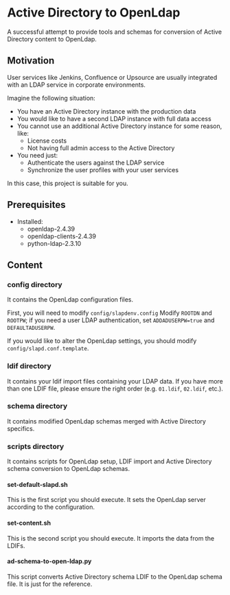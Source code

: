 # Active Directory to OpenLdap
A successful attempt to provide tools and schemas for conversion of Active Directory content to OpenLdap.

## Motivation
User services like Jenkins, Confluence or Upsource are usually integrated with an LDAP service in corporate environments.


Imagine the following situation:
* You have an Active Directory instance with the production data
* You would like to have a second LDAP instance with full data access
* You cannot use an additional Active Directory instance for some reason, like:
  * License costs
  * Not having full admin access to the Active Directory
* You need just:
  * Authenticate the users against the LDAP service
  * Synchronize the user profiles with your user services

In this case, this project is suitable for you.

## Prerequisites
* Installed:
  * openldap-2.4.39
  * openldap-clients-2.4.39
  * python-ldap-2.3.10

## Content
### config directory
It contains the OpenLdap configuration files.

First, you will need to modify ``config/slapdenv.config``
Modify ``ROOTDN`` and ``ROOTPW``; if you need a user LDAP authentication, set ``ADDADUSERPW=true`` and ``DEFAULTADUSERPW``.

If you would like to alter the OpenLdap settings, you should modify ``config/slapd.conf.template``.

### ldif directory
It contains your ldif import files containing your LDAP data.
If you have more than one LDIF file, please ensure the right order (e.g. ``01.ldif``, ``02.ldif``, etc.).

### schema directory
It contains modified OpenLdap schemas merged with Active Directory specifics.

### scripts directory
It contains scripts for OpenLdap setup, LDIF import and Active Directory schema conversion to OpenLdap schemas.

#### set-default-slapd.sh
This is the first script you should execute. It sets the OpenLdap server according to the configuration.

#### set-content.sh
This is the second script you should execute. It imports the data from the LDIFs.

#### ad-schema-to-open-ldap.py
This script converts Active Directory schema LDIF to the OpenLdap schema file. It is just for the reference.
